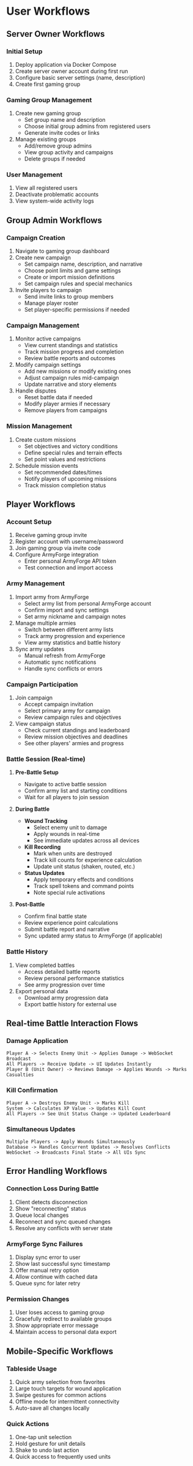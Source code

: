 # User Workflows

## Server Owner Workflows

### Initial Setup
1. Deploy application via Docker Compose
2. Create server owner account during first run
3. Configure basic server settings (name, description)
4. Create first gaming group

### Gaming Group Management
1. Create new gaming group
   - Set group name and description
   - Choose initial group admins from registered users
   - Generate invite codes or links
2. Manage existing groups
   - Add/remove group admins
   - View group activity and campaigns
   - Delete groups if needed

### User Management
1. View all registered users
2. Deactivate problematic accounts
3. View system-wide activity logs

## Group Admin Workflows

### Campaign Creation
1. Navigate to gaming group dashboard
2. Create new campaign
   - Set campaign name, description, and narrative
   - Choose point limits and game settings
   - Create or import mission definitions
   - Set campaign rules and special mechanics
3. Invite players to campaign
   - Send invite links to group members
   - Manage player roster
   - Set player-specific permissions if needed

### Campaign Management
1. Monitor active campaigns
   - View current standings and statistics
   - Track mission progress and completion
   - Review battle reports and outcomes
2. Modify campaign settings
   - Add new missions or modify existing ones
   - Adjust campaign rules mid-campaign
   - Update narrative and story elements
3. Handle disputes
   - Reset battle data if needed
   - Modify player armies if necessary
   - Remove players from campaigns

### Mission Management
1. Create custom missions
   - Set objectives and victory conditions
   - Define special rules and terrain effects
   - Set point values and restrictions
2. Schedule mission events
   - Set recommended dates/times
   - Notify players of upcoming missions
   - Track mission completion status

## Player Workflows

### Account Setup
1. Receive gaming group invite
2. Register account with username/password
3. Join gaming group via invite code
4. Configure ArmyForge integration
   - Enter personal ArmyForge API token
   - Test connection and import access

### Army Management
1. Import army from ArmyForge
   - Select army list from personal ArmyForge account
   - Confirm import and sync settings
   - Set army nickname and campaign notes
2. Manage multiple armies
   - Switch between different army lists
   - Track army progression and experience
   - View army statistics and battle history
3. Sync army updates
   - Manual refresh from ArmyForge
   - Automatic sync notifications
   - Handle sync conflicts or errors

### Campaign Participation
1. Join campaign
   - Accept campaign invitation
   - Select primary army for campaign
   - Review campaign rules and objectives
2. View campaign status
   - Check current standings and leaderboard
   - Review mission objectives and deadlines
   - See other players' armies and progress

### Battle Session (Real-time)
1. **Pre-Battle Setup**
   - Navigate to active battle session
   - Confirm army list and starting conditions
   - Wait for all players to join session

2. **During Battle**
   - **Wound Tracking**
     - Select enemy unit to damage
     - Apply wounds in real-time
     - See immediate updates across all devices
   - **Kill Recording**
     - Mark when units are destroyed
     - Track kill counts for experience calculation
     - Update unit status (shaken, routed, etc.)
   - **Status Updates**
     - Apply temporary effects and conditions
     - Track spell tokens and command points
     - Note special rule activations

3. **Post-Battle**
   - Confirm final battle state
   - Review experience point calculations
   - Submit battle report and narrative
   - Sync updated army status to ArmyForge (if applicable)

### Battle History
1. View completed battles
   - Access detailed battle reports
   - Review personal performance statistics
   - See army progression over time
2. Export personal data
   - Download army progression data
   - Export battle history for external use

## Real-time Battle Interaction Flows

### Damage Application
```
Player A -> Selects Enemy Unit -> Applies Damage -> WebSocket Broadcast
All Players -> Receive Update -> UI Updates Instantly
Player B (Unit Owner) -> Reviews Damage -> Applies Wounds -> Marks Casualties
```

### Kill Confirmation
```
Player A -> Destroys Enemy Unit -> Marks Kill
System -> Calculates XP Value -> Updates Kill Count
All Players -> See Unit Status Change -> Updated Leaderboard
```

### Simultaneous Updates
```
Multiple Players -> Apply Wounds Simultaneously
Database -> Handles Concurrent Updates -> Resolves Conflicts
WebSocket -> Broadcasts Final State -> All UIs Sync
```

## Error Handling Workflows

### Connection Loss During Battle
1. Client detects disconnection
2. Show "reconnecting" status
3. Queue local changes
4. Reconnect and sync queued changes
5. Resolve any conflicts with server state

### ArmyForge Sync Failures
1. Display sync error to user
2. Show last successful sync timestamp
3. Offer manual retry option
4. Allow continue with cached data
5. Queue sync for later retry

### Permission Changes
1. User loses access to gaming group
2. Gracefully redirect to available groups
3. Show appropriate error message
4. Maintain access to personal data export

## Mobile-Specific Workflows

### Tableside Usage
1. Quick army selection from favorites
2. Large touch targets for wound application
3. Swipe gestures for common actions
4. Offline mode for intermittent connectivity
5. Auto-save all changes locally

### Quick Actions
1. One-tap unit selection
2. Hold gesture for unit details
3. Shake to undo last action
4. Quick access to frequently used units